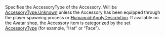 Specifies the AccessoryType of the Accessory. Will be [AccessoryType.Unknown](https://developer.roblox.com/en-us/api-reference/enum/AccessoryType) unless the Accessory has been equipped through the player spawning process or [Humanoid:ApplyDescription](https://developer.roblox.com/en-us/api-reference/function/Humanoid/ApplyDescription). If available on the Avatar shop, the Accessory item is categorized by the set [AccessoryType](https://developer.roblox.com/en-us/api-reference/enum/AccessoryType) (for example, “Hat” or “Face”).